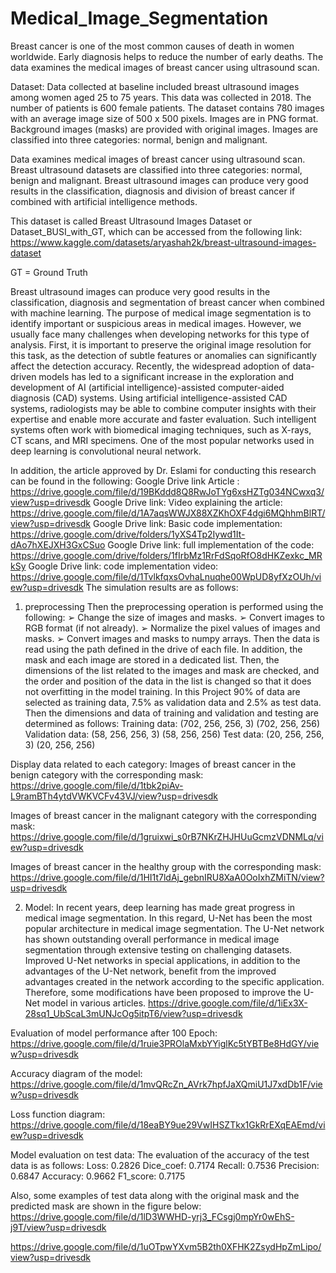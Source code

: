 # Medical_Image_Segmentation
Breast cancer is one of the most common causes of death in women worldwide. Early diagnosis helps to reduce the number of early deaths. The data examines the medical images of breast cancer using ultrasound scan.

Dataset:
Data collected at baseline included breast ultrasound images among women aged 25 to 75 years. This data was collected in 2018. The number of patients is 600 female patients. The dataset contains 780 images with an average image size of 500 x 500 pixels. Images are in PNG format. Background images (masks) are provided with original images. Images are classified into three categories: normal, benign and malignant.

Data examines medical images of breast cancer using ultrasound scan. Breast ultrasound datasets are classified into three categories: normal, benign and malignant. Breast ultrasound images can produce very good results in the classification, diagnosis and division of breast cancer if combined with artificial intelligence methods.

This dataset is called Breast Ultrasound Images Dataset or Dataset_BUSI_with_GT, which can be accessed from the following link:
https://www.kaggle.com/datasets/aryashah2k/breast-ultrasound-images-dataset

GT = Ground Truth

Breast ultrasound images can produce very good results in the classification, diagnosis and segmentation of breast cancer when combined with machine learning. The purpose of medical image segmentation is to identify important or suspicious areas in medical images. However, we usually face many challenges when developing networks for this type of analysis. First, it is important to preserve the original image resolution for this task, as the detection of subtle features or anomalies can significantly affect the detection accuracy. Recently, the widespread adoption of data-driven models has led to a significant increase in the exploration and development of AI (artificial intelligence)-assisted computer-aided diagnosis (CAD) systems. Using artificial intelligence-assisted CAD systems, radiologists may be able to combine computer insights with their expertise and enable more accurate and faster evaluation. Such intelligent systems often work with biomedical imaging techniques, such as X-rays, CT scans, and MRI specimens. One of the most popular networks used in deep learning is convolutional neural network.

In addition, the article approved by Dr. Eslami for conducting this research can be found in the following:
Google Drive link Article :
https://drive.google.com/file/d/19BKddd8Q8RwJoTYg6xsHZTg034NCwxq3/view?usp=drivesdk
Google Drive link: Video explaining the article:
https://drive.google.com/file/d/1A7aqsWWJX88XZKhOXF4dgi6MQhhmBlRT/view?usp=drivesdk
Google Drive link: Basic code implementation:
https://drive.google.com/drive/folders/1yXS4Tp2Iywd1It-dAo7hXEJXH3GxCSuo
Google Drive link: full implementation of the code:
https://drive.google.com/drive/folders/1fIrbMz1RrFdSqoRfO8dHKZexkc_MRkSy
Google Drive link: code implementation video:
https://drive.google.com/file/d/1TvlkfqxsOvhaLnuqhe00WpUD8yfXzOUh/view?usp=drivesdk
The simulation results are as follows:
1) preprocessing
Then the preprocessing operation is performed using the following:
➢ Change the size of images and masks.
➢ Convert images to RGB format (if not already).
➢ Normalize the pixel values ​​of images and masks.
➢ Convert images and masks to numpy arrays.
Then the data is read using the path defined in the drive of each file. In addition, the mask and each image are stored in a dedicated list. Then, the dimensions of the list related to the images and mask are checked, and the order and position of the data in the list is changed so that it does not overfitting in the model training.
In this Project 90% of data are selected as training data, 7.5% as validation data and 2.5% as test data.
Then the dimensions and data of training and validation and testing are determined as follows:
Training data:
(702, 256, 256, 3)
(702, 256, 256)
Validation data:
(58, 256, 256, 3)
(58, 256, 256)
Test data:
(20, 256, 256, 3)
(20, 256, 256)

Display data related to each category:
Images of breast cancer in the benign category with the corresponding mask:
https://drive.google.com/file/d/1tbk2piAv-L9ramBTh4ytdVWKVCFv43VJ/view?usp=drivesdk
 
Images of breast cancer in the malignant category with the corresponding mask:
https://drive.google.com/file/d/1gruixwi_s0rB7NKrZHJHUuGcmzVDNMLq/view?usp=drivesdk
 
Images of breast cancer in the healthy group with the corresponding mask:
https://drive.google.com/file/d/1HI1t7ldAj_gebnIRU8XaA0OoIxhZMiTN/view?usp=drivesdk

2) Model:
In recent years, deep learning has made great progress in medical image segmentation. In this regard, U-Net has been the most popular architecture in medical image segmentation. The U-Net network has shown outstanding overall performance in medical image segmentation through extensive testing on challenging datasets. Improved U-Net networks in special applications, in addition to the advantages of the U-Net network, benefit from the improved advantages created in the network according to the specific application. Therefore, some modifications have been proposed to improve the U-Net model in various articles.
https://drive.google.com/file/d/1iEx3X-28sq1_UbScaL3mUNJcOg5itpT6/view?usp=drivesdk

Evaluation of model performance after 100 Epoch:
https://drive.google.com/file/d/1ruie3PROlaMxbYYiglKc5tYBTBe8HdGY/view?usp=drivesdk

Accuracy diagram of the model:
https://drive.google.com/file/d/1mvQRcZn_AVrk7hpfJaXQmiU1J7xdDb1F/view?usp=drivesdk

Loss function diagram:
https://drive.google.com/file/d/18eaBY9ue29VwIHSZTkx1GkRrEXqEAEmd/view?usp=drivesdk

Model evaluation on test data:
The evaluation of the accuracy of the test data is as follows:
Loss: 0.2826
Dice_coef: 0.7174
Recall: 0.7536
Precision: 0.6847
Accuracy: 0.9662
F1_score: 0.7175
 
Also, some examples of test data along with the original mask and the predicted mask are shown in the figure below:
https://drive.google.com/file/d/1lD3WWHD-yrj3_FCsgj0mpYr0wEhS-j9T/view?usp=drivesdk

https://drive.google.com/file/d/1uOTpwYXvm5B2th0XFHK2ZsydHpZmLipo/view?usp=drivesdk
